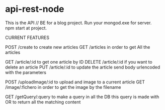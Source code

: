# api-rest-node

This is the API // BE for a blog project.
Run your mongod.exe for server.
npm start at project.

CURRENT FEATURES

POST    /create to create new articles
GET     /articles in order to get All the articles

GET     /article/:id to get one article by ID
DELETE  /article/:id if you want to delete an article
PUT     /article/:id to update the article
            send body urlencoded with the parameters

POST    /uploadImage/:id to upload and image to a current article
GET     /image/:fichero in order to get the image by the filename

GET     /getQuery/:query to make a query in all the DB
            this query is made with OR to return all the matching content

